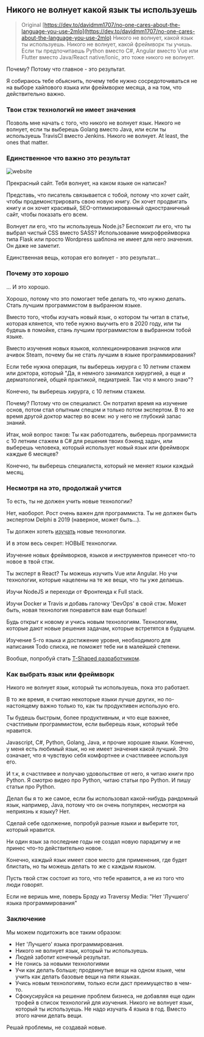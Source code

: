 ## Никого не волнует какой язык ты используешь
> Original [https://dev.to/davidmm1707/no-one-cares-about-the-language-you-use-2mlo](https://dev.to/davidmm1707/no-one-cares-about-the-language-you-use-2mlo)
Никого не волнует, какой язык ты используешь. Никого не волнует, какой фреймворк ты учишь.
Если ты предпочитаешь Python вместо C#, Angular вместо Vue или Flutter вместо Java/React native/Ionic, это тоже никого не волнует.

Почему? Потому что главное - это результат.

Я собираюсь тебе обьяснить, почему тебе нужно сосредоточиваться не на выборе хайпового языка или фреймворке месяца, а на том, что действительно важно.

### Твои стэк технологий не имеет значения
Позволь мне начать с того, что никого не волнует язык.
Никого не волнует, если ты выберешь Golang вместо Java, или если ты используешь TravisCI вместо Jenkins. Никого не волнует. 
At least, the ones that matter.

### Единственное что важно это результат
![website](https://res.cloudinary.com/practicaldev/image/fetch/s--kuYrRP1B--/c_limit%2Cf_auto%2Cfl_progressive%2Cq_auto%2Cw_880/https://i0.wp.com/letslearnabout.net/wp-content/uploads/2019/08/beautiful.png%3Ffit%3D688%252C387%26ssl%3D1)

Прекрасный сайт. Тебя волнует, на каком языке он написан?

Представь, что писатель связывается с тобой, потому что хочет сайт, чтобы продемонстрировать свою новую книгу.
Он хочет продвигать книгу и он хочет красивый, SEO-оптимизированный одностраничный сайт, чтобы показать его всем.

Волнует ли его, что ты используешь Node.js? Беспокоит ли его, что ты выбрал чистый CSS вместо SASS?
Использование микрофреймворка типа Flask или просто Wordpress шаблона не имеет для него значения. Он даже не заметит.

Единственная вещь, которая его волнует - это результат...

### Почему это хорошо
... И это хорошо.

Хорошо, потому что это помогает тебе делать то, что нужно делать. Стать лучшим программистом в выбранном языке.

Вместо того, чтобы изучать новый язык, о котором ты читал в статье, которая клянется, что тебе нужно выучить его в 2020 году, или ты будешь в помойке, стань лучшим программистом в выбранном тобой языке.

Вместо изучения новых языков, коллекционирования значков или ачивок Steam, почему бы не стать лучшим в языке программирования?

Если тебе нужна операция, ты выберешь хирурга с 10 летним стажем или доктора, который "Да, я немного занимался хирургией, а еще и дерматологией, общей практикой, педиатрией. Так что я много знаю"?

Конечно, ты выберешь хирурга, с 10 летним стажем.

Почему? Потому что он специалист. Он потратил время на изучение основ, потом стал опытным спецом и только потом экспертом. В то же время другой доктор мастер во всем: но у него не глубокий запас знаний.

Итак, мой вопрос таков: Ты как работодатель, выберешь программиста с 10 летним стажем в C# для решения твоих бэкенд задач, или выберешь человека, который использует новый язык или фреймворк каждые 6 месяцев?

Конечно, ты выберешь специалиста, который не меняет языки каждый месяц.

### Несмотря на это, продолжай учится
То есть, ты не должен учить новые технологии?

Нет, наоборот. Рост очень важен для программиста. Ты не должен быть экспертом Delphi в 2019 (наверное, может быть...).

Ты должен хотеть [изучать](https://letslearnabout.net/blog/learning-how-to-learn/) новые технологии.

И в этом весь секрет: НОВЫЕ технологии.

Изучение новых фреймворков, языков и инструментов принесет что-то новое в твой стэк.

Ты эксперт в React? Ты можешь изучить Vue или Angular. Но учи технологии, которые нацелены на те же вещи, что ты уже делаешь.

Изучи NodeJS и переходи от Фронтенда к Full stack.

Изучи Docker и Travis и добавь галочку 'DevOps' в свой стэк. Может быть, новая технология понравится вам еще больше!

Будь открыт к новому и учись новым технологиям. Технологиям, которые дают новые решения задачам, которые встретятся в будущем.

Изучение 5-го языка и достижение уровня, необходимого для написания Todo списка, не поможет тебе ни в малейшей степени.

Вообще, попробуй стать [T-Shaped разработчиком](https://letslearnabout.net/blog/what-it-is-a-t-shaped-developer-and-why-you-should-be-one/).

### Как выбрать язык или фреймворк
Никого не волнует язык, который ты используешь, пока это работает.

В то же время, я считаю некоторые языки лучше других, но по-настоящему важно только то, как ты продуктивен использую его.

Ты будешь быстрым, более продуктивным, и что еще важнее, счастливым программистом, если выберешь язык, который тебе нравится.

Javascript, C#, Python, Golang, Java, и прочие хорошие языки. Конечно, у меня есть любимый язык, но не имеет значения какой лучший. Это означает, что я чувствую себя комфортнее и счастливеее используя его.

И т.к, я счастливее и получаю удовольствие от него, я читаю книги про Python. Я смотрю видео про Python, читаю статьи про Python. И пишу статьи про Python.

Делал бы я то же самое, если бы использовал какой-нибудь рандомный язык, например, Java, потому что он очень популярен, несмотря на неприязнь к языку? Нет.

Сделай себе одолжение, попробуй разные языки и выберите тот, который нравится.

Ни один язык за последние годы не создал новую парадигму и не принес что-то действительно новое.

Конечно, каждый язык имеет свое место для применения, где будет блистать, но ты можешь делать то же с каждым языком.

Пусть твой стэк состоит из того, что тебе нравится, а не из того что люди говорят.

Если не веришь мне, поверь Брэду из Traversy Media:
"Нет 'Лучшего' языка программирования"

### Заключение
Мы можем подитожить все таким образом:
- Нет 'Лучшего' языка программирования.
- Никого не волнует язык, который ты используешь.
- Людей заботит конечный результат.
- Не гонись за новыми технологиями
- Учи как делать больше; продвинутые вещи на одном языке, чем учить как делать базовые вещи на пяти языках.
- Учись новым технологиям, только если даст преимущество в чем-то.
- Сфокусируйся на решение проблем бизнеса, не добавляя еще один трофей в список технологий для изучения.
Никого не волнует язык, который ты используешь.
Не надо изучать 4 языка в год. Вместо этого начни делать вещи.

Решай проблемы, не создавай новые.
